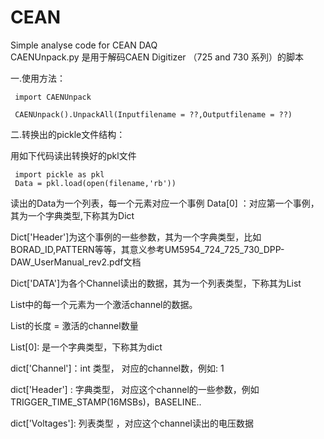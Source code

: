 # CEAN
Simple analyse code for  CEAN DAQ  
CAENUnpack.py 是用于解码CAEN Digitizer （725 and 730 系列）的脚本

一.使用方法：

     import CAENUnpack
   
     CAENUnpack().UnpackAll(Inputfilename = ??,Outputfilename = ??)



二.转换出的pickle文件结构：

用如下代码读出转换好的pkl文件

     import pickle as pkl
     Data = pkl.load(open(filename,'rb')) 

读出的Data为一个列表，每一个元素对应一个事例
Data[0] ：对应第一个事例，其为一个字典类型,下称其为Dict

Dict['Header']为这个事例的一些参数，其为一个字典类型，比如BORAD_ID,PATTERN等等，其意义参考UM5954_724_725_730_DPP-DAW_UserManual_rev2.pdf文档
   
Dict['DATA']为各个Channel读出的数据，其为一个列表类型，下称其为List
   
List中的每一个元素为一个激活channel的数据。
         
List的长度 = 激活的channel数量
         
List[0]: 是一个字典类型，下称其为dict
         
dict['Channel']：int 类型，   对应的channel数，例如: 1
                     
dict['Header']  :  字典类型， 对应这个channel的一些参数，例如TRIGGER_TIME_STAMP(16MSBs)，BASELINE..
                     
dict['Voltages']:  列表类型 ，对应这个channel读出的电压数据
                     
